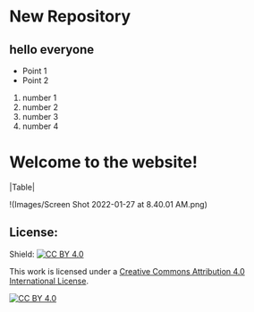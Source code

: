 # New Repository

## hello everyone

* Point 1
* Point 2

1. number 1
2. number 2
3. number 3
4. number 4

# Welcome to the website!
|Table|

!(Images/Screen Shot 2022-01-27 at 8.40.01 AM.png)

## License:
Shield: [![CC BY 4.0][cc-by-shield]][cc-by]

This work is licensed under a
[Creative Commons Attribution 4.0 International License][cc-by].

[![CC BY 4.0][cc-by-image]][cc-by]

[cc-by]: http://creativecommons.org/licenses/by/4.0/
[cc-by-image]: https://i.creativecommons.org/l/by/4.0/88x31.png
[cc-by-shield]: https://img.shields.io/badge/License-CC%20BY%204.0-lightgrey.svg
